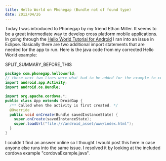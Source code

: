 ```yaml
---
title: Hello World on Phonegap (Bundle not of found type)
date: 2012/04/26
---
```



Today I was introduced to Phonegap by my friend Ethan Miller. It seems to be a great intermediate way to develop cross platform mobile applications. In going through the [Hello World Tutorial for Android](http://phonegap.com/start#android) I ran into an issue in Eclipse. Basically there are two additional import statements that are needed for the app to run. Here is the java code from my corrected Hello World example:


SPLIT\_SUMMARY\_BEFORE\_THIS


``` java cordovaExample.java    
package com.phonegap.helloworld;
// these next two lines were what had to be added for the example to compile
import android.app.Activity;
import android.os.Bundle;

import org.apache.cordova.*;
public class App extends DroidGap {
  /** Called when the activity is first created. */    
  @Override
  public void onCreate(Bundle savedInstanceState) {
    super.onCreate(savedInstanceState);
    super.loadUrl("file:///android_asset/www/index.html");    
  }
}
```




I couldn't find an answer online so I thought I would post this here in case anyone else runs into the same issue. I resolved it by looking at the included cordova example "cordovaExample.java".




